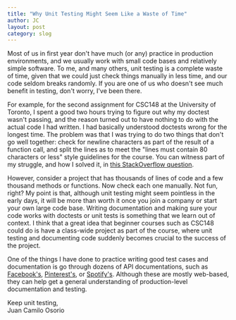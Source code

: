```yaml
---
title: "Why Unit Testing Might Seem Like a Waste of Time"
author: JC
layout: post
category: slog
---
```


Most of us in first year don't have much (or any) practice in production environments, and we usually work with small code bases and relatively simple software. To me, and many others, unit testing is a complete waste of time, given that we could just check things manually in less time, and our code seldom breaks randomly. If you are one of us who doesn't see much benefit in testing, don't worry, I've been there. 

For example, for the second assignment for CSC148 at the University of Toronto, I spent a good two hours trying to figure out why my doctest wasn't passing, and the reason turned out to have nothing to do with the actual code I had written. I had basically understood doctests wrong for the longest time. The problem was that I was trying to do two things that don't go well together: check for newline characters as part of the result of a function call, and split the lines as to meet the "lines must contain 80 characters or less" style guidelines for the course. You can witness part of my struggle, and how I solved it, in [this StackOverflow question](http://stackoverflow.com/q/28805567/532978).

However, consider a project that has thousands of lines of code and a few thousand methods or functions. Now check each one manually. Not fun, right? My point is that, although unit testing might seem pointless in the early days, it will be more than worth it once you join a company or start your own large code base. Writing documentation and making sure your code works with doctests or unit tests is something that we learn out of context. I think that a great idea that beginner courses such as CSC148 could do is have a class-wide project as part of the course, where unit testing and documenting code suddenly becomes crucial to the success of the project.

One of the things I have done to practice writing good test cases and documentation is go through dozens of API documentations, such as [Facebook's](https://developers.facebook.com/), [Pinterest's](https://developers.pinterest.com/), or [Spotify's](https://developer.spotify.com/web-api/). Although these are mostly web-based, they can help get a general understanding of production-level documentation and testing.

Keep unit testing,  
Juan Camilo Osorio